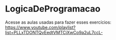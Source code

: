 # LogicaDeProgramacao
Acesse as aulas usadas para fazer esses exercícios: https://www.youtube.com/playlist?list=PLLxTDONTQvEedtVMTCiXwCo9a2uL7ccL-
